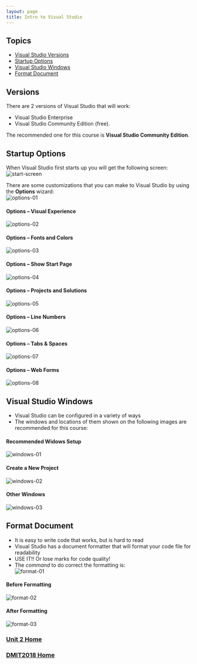 ```yaml
---
layout: page
title: Intro to Visual Studio
---
```


## Topics
* [Visual Studio Versions](#versions)
* [Startup Options](#options)
* [Visual Studio Windows](#windows)
* [Format Document](#format)

## <a ID="versions">Versions</a>
There are 2 versions of Visual Studio that will work:
* Visual Studio Enterprise
* Visual Studio Community Edition (free).

The recommended one for this course is **Visual Studio Community Edition**.

## <a ID="options">Startup Options</a>
When Visual Studio first starts up you will get the following screen:<br>
![start-screen](files/start-screen.jpg)

There are some customizations that you can make to Visual Studio by using the **Options** wizard:<br>
![options-01](files/options-01.jpg)

#### Options – Visual Experience
![options-02](files/options-02.jpg)

#### Options – Fonts and Colors
![options-03](files/options-03.jpg)

#### Options – Show Start Page
![options-04](files/options-04.jpg)

#### Options – Projects and Solutions
![options-05](files/options-05.jpg)

#### Options – Line Numbers
![options-06](files/options-06.jpg)

#### Options – Tabs & Spaces
![options-07](files/options-07.jpg)

#### Options – Web Forms
![options-08](files/options-08.jpg)

## <a ID="windows">Visual Studio Windows</a>
* Visual Studio can be configured in a variety of ways
* The windows and locations of them shown on the following images are recommended for this course:

#### Recommended Widows Setup
![windows-01](files/windows-01.jpg)

#### Create a New Project
![windows-02](files/windows-02.jpg)

#### Other Windows
![windows-03](files/windows-03.jpg)

## <a ID="format">Format Document</a>
* It is easy to write code that works, but is hard to read
* Visual Studio has a document formatter that will format your code file for readability
* USE IT!! Or lose marks for code quality!
* The *command* to do correct the formatting is:<br>
![format-01](files/format-01.jpg)

#### Before Formatting
![format-02](files/format-02.jpg)

#### After Formatting
![format-03](files/format-03.jpg)

### [Unit 2 Home](index.md)
### [DMIT2018 Home](../) 